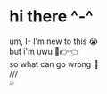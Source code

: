 # hi there ^-^

[](https://raw.githubusercontent.com/shoushaTR/shoushaTR/main/header.png)  

um, I- I'm new to this 😭  
but i'm uwu 🥺👉👈  
so what can go wrong 🥰  
///  
💦  
